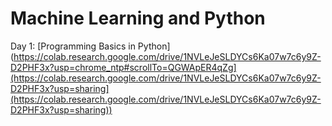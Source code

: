 # Machine Learning and Python

Day 1: [Programming Basics in Python](https://colab.research.google.com/drive/1NVLeJeSLDYCs6Ka07w7c6y9Z-D2PHF3x?usp=chrome_ntp#scrollTo=QGWApER4qZg](https://colab.research.google.com/drive/1NVLeJeSLDYCs6Ka07w7c6y9Z-D2PHF3x?usp=sharing](https://colab.research.google.com/drive/1NVLeJeSLDYCs6Ka07w7c6y9Z-D2PHF3x?usp=sharing))
